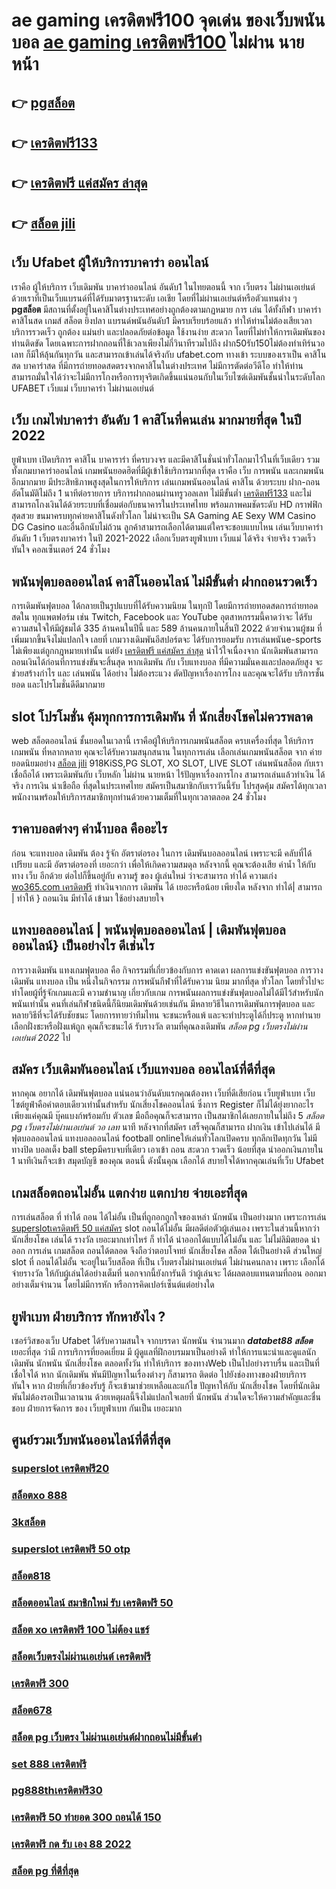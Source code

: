 # ae gaming เครดิตฟรี100 จุดเด่น ของเว็บพนันบอล [ae gaming เครดิตฟรี100](https://member.mabet.net/?action=login) ไม่ผ่าน นายหน้า 

## 👉 [pgสล็อต](https://member.mabet.net/?action=login)
## 👉 [เครดิตฟรี133](https://mabet.net/register/)
## 👉 [เครดิตฟรี แค่สมัคร ล่าสุด](https://mabet.net/20-free-100/)
## 👉 [สล็อต jili](https://bio.link/tisawago)

##  เว็บ Ufabet  ผู้ให้บริการบาคาร่า ออนไลน์

เราคือ  ผู้ให้บริการ เว็บเดิมพัน บาคาร่าออนไลน์ อันดับ1 ในไทยตอนนี้ จาก เว็บตรง  ไม่ผ่านเอเย่นต์ ด้วยเราที่เป็นเว็บแบรนด์ที่ได้รับมาตรฐานระดับ เอเชีย โดยที่ไม่ผ่านเอเย่นต์หรือตัวแทนต่าง ๆ **pgสล็อต** มีสถานที่ตั้งอยู่ในคาสิโนต่างประเทศอย่างถูกต้องตามกฏหมาย การ  เล่น  ได้ทั้งกีฬา บาคาร่า คาสิโนสด เกมส์ สล็อต ยิงปลา แบรนด์พนันอันดับ1 มีครบเรียบร้อยแล้ว ทำให้ท่านไม่ต้องเสียเวลา บริการรวดเร็ว ถูกต้อง แม่นยำ และปลอดภัยต่อข้อมูล ใช้งานง่าย สะดวก โดยที่ไม่ทำให้การเดิมพันของท่านติดขัด โดยเฉพาะการฝากถอนที่ใช้เวลาเพียงไม่กี่วินาทีรวมไปถึง ฝาก50รับ150ไม่ต้องทําเทิร์นวอเลท ก็มีให้ลุ้นกันทุกวัน และสามารถเข้าเล่นได้จริงกับ  ufabet.com ทางเข้า  ระบบของเราเป็น คาสิโนสด บาคาร่าสด ที่มีการถ่ายทอดสดตรงจากคาสิโนในต่างประเทศ ไม่มีการตัดต่อวีดีโอ ทำให้ท่านสามารถมั่นใจได้ว่าจะไม่มีการโกงหรือการทุจริตเกิดขึ้นแน่นอนกับในเว็บไซต์เดิมพันชั้นนำในระดับโลก UFABET เว็บแม่ เว็บบาคาร่า ไม่ผ่านเอเย่นต์


## เว็บ เกมไพ่บาคาร่า อันดับ 1 คาสิโนที่คนเล่น มากมายที่สุด ในปี 2022

 ยูฟ่าเบท   เปิดบริการ  คาสิโน บาคาราร่า ที่ครบวงจร และมีคาสิโนชั่นนำทั่วโลกมาไว้ในที่เว็บเดียว รวมทั้งเกมบาคาร่าออนไลน์ เกมพนันยอดฮิตที่มีผู้เข้าใช้บริการมากที่สุด เราคือ  เว็บ การพนัน  และเกมพนันอีกมากมาย มีประสิทธิภาพสูงสุดในการให้บริการ  เล่นเกมพนันออนไลน์  คาสิโน ด้วยระบบ ฝาก-ถอน อัตโนมัติไม่ถึง 1 นาทีต่อรายการ  บริการฝากถอนผ่านทรูวอลเลท ไม่มีขั้นต่ำ  [เครดิตฟรี133](https://mabet.net/20-free-100/)  และไม่สามารถโกงเงินได้ด้วยระบบที่เชื่อมต่อกับธนาคารในประเทศไทย พร้อมภาพคมชัดระดับ HD กราฟฟิกสุดสวย ขนมาครบทุกค่ายคาสิโนดังทั่วโลก ไม่น่าจะเป็น SA Gaming AE Sexy WM Casino DG Casino และอื่นอีกนับไม่ถ้วน ลูกค้าสามารถเลือกได้ตามแต่ใครจะชอบแบบไหน เล่นเว็บบาคาร่าอันดับ 1   เว็บตรงบาคาร่า ในปี 2021-2022 เลือกเว็บตรงยูฟ่าเบท  เว็บแม่ ได้จริง จ่ายจริง รวดเร็วทันใจ คอลเซ็นเตอร์ 24 ชั่วโมง


##  พนันฟุตบอลออนไลน์  คาสิโนออนไลน์ ไม่มีขั้นต่ำ ฝากถอนรวดเร็ว 

 การเดิมพันฟุตบอล  ได้กลายเป็นรูปแบบที่ได้รับความนิยม ในทุกปี โดยมีการถ่ายทอดสดการถ่ายทอดสดใน ทุกแพตฟอร์ม เช่น Twitch, Facebook และ YouTube อุตสาหกรรมนี้คาดว่าจะ ได้รับความสนใจให้มีผู้ชมได้ 335 ล้านคนในปีนี้ และ 589 ล้านคนภายในสิ้นปี 2022 ด้วยจำนวนผู้ชม ที่เพิ่มมากขึ้นจึงไม่แปลกใจ เลยที่ เกมวางเดิมพันอีสปอร์ตจะ ได้รับการยอมรับ การเล่นพนันe-sports ไม่เพียงแต่ถูกกฎหมายเท่านั้น แต่ยัง [เครดิตฟรี แค่สมัคร ล่าสุด](https://bio.link/tisawago) น่าไว้ใจเนื่องจาก นักเดิมพันสามารถถอนเงินได้ก่อนที่การแข่งขันจะสิ้นสุด หากเดิมพัน กับ เว็บแทงบอล ที่มีความมั่นคงและปลอดภัยสูง จะช่วยสร้างกำไร และ เล่นพนัน ได้อย่าง ไม่ต้องระแวง ตัดปัญหาเรื่องการโกง และคุณจะได้รับ บริการชั้นยอด และโปรโมชั่นดีดีมากมาย

##  slot   โปรโมชั่น   คุ้มทุกการการเดิมพัน ที่ นักเสี่ยงโชคไม่ควรพลาด

 web สล็อตออนไลน์  ชั้นยอดในเวลานี้ เราคือผู้ให้บริการเกมพนันสล็อต ครบเครื่องที่สุด  ให้บริการ เกมพนัน ที่หลากหลาย คุณจะได้รับความสนุกสนาน ในทุกการเล่น เลือกเล่นเกมพนันสล็อต จาก ค่ายยอดนิยมอย่าง [สล็อต jili](https://mabet.net/register/) 918KiSS,PG SLOT, XO SLOT, LIVE SLOT  เล่นพนันสล็อต กับเรา  เชื่อถือได้ เพราะเดิมพันกับ เว็บหลัก ไม่ผ่าน นายหน้า ไร้ปัญหาเรื่องการโกง  สามารถเล่นแล้วทำเงิน ได้จริง การเงิน น่าเชือถือ ที่สุดในประเทศไทย สมัครเป็นสมาชิกกับเราวันนี้รับ  โปรสุดคุ้ม สมัครได้ทุกเวลา พนักงานพร้อมให้บริการสมาชิกทุกท่านด้วยความเต็มที่ในทุกเวลาตลอด 24 ชั่วโมง


## ราคาบอลต่างๆ ค่าน้ำบอล คืออะไร

ก่อน จะแทงบอล เดิมพัน  ต้อง  รู้จัก   อัตราต่อรอง ในการ เดิมพันบอลออนไลน์ เพราะจะมี คลับที่ได้เปรียบ และมี อัตราต่อรองที่ เยอะกว่า เพื่อให้เกิดความสมดุล   หลังจากนี้  คุณจะต้องเสีย ค่าน้ำ  ให้กับทาง  เว็บ  อีกด้วย ต่อไปก็ขึ้นอยู่กับ ความรู้ ของ ผู้เล่นใหม่  ว่าจะสามารถ ทำได้ ความเก่ง [wo365.com เครดิตฟรี](https://mabet.net/) ทำเงินจากการ  เดิมพัน ได้ เยอะหรือน้อย เพียงใด หลังจาก  ทำได้| สามารถ | ทำให้ } ถอนเงิน   มีทำได้  เข้ามา ใช้อย่างสบายใจ

## แทงบอลออนไลน์ | พนันฟุตบอลออนไลน์ | เดิมพันฟุตบอลออนไลน์} เป็นอย่างไร  ดีเช่นไร

 การวางเดิมพัน แทงเกมฟุตบอล  คือ กิจกรรมที่เกี่ยวข้องกับการ คาดเดา ผลการแข่งขันฟุตบอล  การวางเดิมพัน  แทงบอล เป็น หนึ่งในกิจกรรม การพนันกีฬาที่ได้รับความ นิยม มากที่สุด ทั่วโลก โดยทั่วไปจะทำโดยผู้ที่รู้จักเกมและมี ความชำนาญ เกี่ยวกับเกม  การพนันผลการแข่งขันฟุตบอลไม่ได้มีไว้สำหรับนักพนันเท่านั้น คนที่เล่นกีฬาชนิดนี้ก็นิยมเดิมพันด้วยเช่นกัน มีหลายวิธีในการเดิมพันการฟุตบอล และหลายวิธีที่จะได้รับชัยชนะ โดยการทายว่าทีมไทน จะชนะหรือแพ้ และจะทำประตูได้กี่ประตู หากทำนาย เลือกฝั่งชะหรือฝั่งแพ้ถูก คุณก็จะชนะได้ รับรางวัล ตามที่คุณลงเดิมพัน *สล็อต pg เว็บตรงไม่ผ่านเอเย่นต์ 2022* ไป

## สมัคร เว็บเดิมพันออนไลน์ เว็บแทงบอล ออนไลน์ที่ดีที่สุด 

หากคุณ อยากได้  เดิมพันฟุตบอล  แน่นอนว่าอันดับแรกคุณต้องหา เว็บที่ดีเสียก่อน  เว็บยูฟ่าเบท เว็บไซต์ยูฟ่าคือคำตอบเดียวเท่านั้นสำหรับ นักเสี่ยงโชคออนไลน์ ซึ่งการ Register ก็ไม่ได้ยุ่งยากอะไรเพียงแค่คุณมี บุ๊คแบงก์พร้อมกับ ตัวเลข  มือถือคุณก็จะสามารถ  เป็นสมาชิกได้เลยภายในไม่ถึง 5 *สล็อต pg เว็บตรงไม่ผ่านเอเย่นต์ วอ เลท* นาที หลังจากที่สมัคร เสร็จคุณก็สามารถ ฝากเงิน เข้าไปเล่นได้ มีฟุตบอลออนไลน์ แทงบอลออนไลน์ football onlineให้เล่นทั่วโลกเปิดครบ ทุกลีกเปิดทุกวัน ไม่มีทางปิด บอลเต็ง  ball stepมีครบจบที่เดียว   เอาเข้า ถอน สะดวก รวดเร็ว  น้อยที่สุด นำออกเงินภายใน 1 นาทีเงินก็จะเข้า สมุดบัญชี ของคุณ ตอนนี้ ดังนั้นคุณ เลือกได้ สบายใจได้หากคุณเล่นที่เว็บ Ufabet 

##  เกมสล็อตถอนไม่อั้น แตกง่าย แตกบ่าย จ่ายเอะที่สุด

การเล่นสล็อต ที่ ทำได้ ถอน ได้ไม่อั้น  เป็นที่ถูกอกถูกใจของเหล่า นักพนัน  เป็นอย่างมาก เพราะการเล่น [superslotเครดิตฟรี 50 แค่สมัคร](https://mabet.net/20-free-100/) slot  ถอนได้ไม่อั้น  มีผลดีต่อตัวผู้เล่นเอง เพราะในส่วนนี้หากว่า นักเสี่ยงโชค เล่นได้ รางวัล เยอะมากเท่าไหร่ ก็ ทำได้   นำออกได้แบบได้ไม่อั้น และ ไม่ไม่ลิมิตยอด นำออก การเล่น เกมสล็อต  ถอนได้ตลอด จึงถือว่าตอบโจทย์ นักเสี่ยงโชค สล็อต ได้เป็นอย่างดี ส่วนใหญ่  slot ที่ ถอนได้ไม่อั้น จะอยู่ในเว็บสล็อต ที่เป็น เว็บตรงไม่ผ่านเอเย่นต์    ไม่ผ่านคนกลาง  เพราะ เลือกได้ จ่ายรางวัล ให้กับผู้เล่นได้อย่างเต็มที่ นอกจากนี้ยังการันตี  ว่าผู้เล่นจะ ได้ผลตอบแทนตามที่ถอน ออกมาอย่างเต็มจำนวน โดยไม่มีการหัก หรือการคิดเปอร์เซ็นต์แต่อย่างใด 


## ยูฟ่าเบท ฝ่ายบริการ  ทักหายังไง ?

 เซอร์วิสของเว็บ Ufabet   ได้รับความสนใจ จากบรรดา นักพนัน  จำนวนมาก ***databet88 สล็อต*** เยอะที่สุด  ว่ามี การบริการที่ยอดเยี่ยม  มี ผู้ดูแลที่ฝึกอบรมมาเป็นอย่างดี ทำให้การแนะนำและดูแลนักเดิมพัน นักพนัน นักเสี่ยงโชค  ตลอดทั้งวัน  ทำให้บริการ ของทางWeb เป็นไปอย่างราบรื่น และเป็นที่  เชื่อใจได้  หาก นักเดิมพัน พันมีปัญหาในเรื่องต่างๆ ก็สามารถ ติดต่อ  ไปยังช่องทางของฝ่ายบริการ   ทันใจ หาก ฝ่ายที่เกี่ยวข้องรับรู้  ก็จะเข้ามาช่วยเหลือและแก้ไข ปัญหาให้กับ นักเสี่ยงโชค โดยที่นักเดิมพันไม่ต้องรอเป็นเวลานาน ด้วยเหตุผลนี้จึงไม่แปลกใจเลยที่ นักพนัน ส่วนใดจะให้ความสำคัญและชื่นชอบ ฝ่ายการจัดการ ของ เว็บยูฟ่าเบท  กันเป็น  เยอะมาก 


## ศูนย์รวมเว็บพนันออนไลน์ที่ดีที่สุด

### [superslot เครดิตฟรี20](https://atom.io/themes/สมัครฟรีเครดิต%20444%20superslot%20เครดิตฟรี50%20008%20สล็อต%20PG%2020รับ100%20เว็บตรง100%)
### [สล็อตxo 888](https://atom.io/themes/สมัครฟรีเครดิต%20เว็บ%20ตรง%20ไม่%20ผ่าน%20เอเย่นต์%20สล็อต%20008%20สล็อต%20PG%2020รับ100%20เว็บตรง100%)
### [3kสล็อต](https://atom.io/themes/สมัครฟรีเครดิต%20pxj00.com%20เครดิตฟรี%20008%20สล็อต%20PG%2020รับ100%20เว็บตรง100%)
### [superslot เครดิตฟรี 50 otp](https://atom.io/themes/สมัครฟรีเครดิต%20สล็อต%20big%20win%20008%20สล็อต%20PG%2020รับ100%20เว็บตรง100%)
### [สล็อต818](https://atom.io/themes/สมัครฟรีเครดิต%20joker%20สล็อต789%20008%20สล็อต%20PG%2020รับ100%20เว็บตรง100%)
### [สล็อตออนไลน์ สมาชิกใหม่ รับ เครดิตฟรี 50](https://atom.io/themes/สมัครฟรีเครดิต%20y9.com%20สล็อต%20008%20สล็อต%20PG%2020รับ100%20เว็บตรง100%)
### [สล็อต xo เครดิตฟรี 100 ไม่ต้อง แชร์](https://atom.io/themes/สมัครฟรีเครดิต%20รวมsuperslot%20เครดิตฟรี%2030%20ยืนยันเบอร์%20008%20สล็อต%20PG%2020รับ100%20เว็บตรง100%)
### [สล็อตเว็บตรงไม่ผ่านเอเย่นต์ เครดิตฟรี](https://atom.io/themes/สมัครฟรีเครดิต%20ซุปเปอร์%20สล็อต%20ทางเข้า%20008%20สล็อต%20PG%2020รับ100%20เว็บตรง100%)
### [เครดิตฟรี 300](https://atom.io/themes/สมัครฟรีเครดิต%20winner555%20เครดิตฟรี%20100%20บาท%20008%20สล็อต%20PG%2020รับ100%20เว็บตรง100%)
### [สล็อต678](https://atom.io/themes/สมัครฟรีเครดิต%20เครดิตฟรี%20จริงๆ%20008%20สล็อต%20PG%2020รับ100%20เว็บตรง100%)
### [สล็อต pg เว็บตรง ไม่ผ่านเอเย่นต์ฝากถอนไม่มีขั้นต่ํา](https://atom.io/themes/สมัครฟรีเครดิต%20เครดิตฟรี%20กดรับ%20เอง300%20008%20สล็อต%20PG%2020รับ100%20เว็บตรง100%)
### [set 888 เครดิตฟรี](https://atom.io/themes/สมัครฟรีเครดิต%20สล็อตxovip%20008%20สล็อต%20PG%2020รับ100%20เว็บตรง100%)
### [pg888thเครดิตฟรี30](https://atom.io/themes/สมัครฟรีเครดิต%20ufax10%20เครดิตฟรี%20008%20สล็อต%20PG%2020รับ100%20เว็บตรง100%)
### [เครดิตฟรี 50 ทำยอด 300 ถอนได้ 150](https://atom.io/themes/สมัครฟรีเครดิต%20สล็อต%20ฝาก%201%20บาท%20โบนัส%2099%202021%20ล่าสุด%20008%20สล็อต%20PG%2020รับ100%20เว็บตรง100%)
### [เครดิตฟรี กด รับ เอง 88 2022](https://atom.io/themes/สมัครฟรีเครดิต%20สล็อต%20999%20ฟรีเครดิต%20100%20008%20สล็อต%20PG%2020รับ100%20เว็บตรง100%)
### [สล็อต pg ที่ดีที่สุด](https://atom.io/themes/สมัครฟรีเครดิต%20เครดิตฟรี%2050%20รับหน้าเว็บ%20008%20สล็อต%20PG%2020รับ100%20เว็บตรง100%)